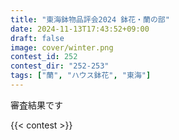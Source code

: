 ```yaml
---
title: "東海鉢物品評会2024 鉢花・蘭の部"
date: 2024-11-13T17:43:52+09:00
draft: false
image: cover/winter.png
contest_id: 252
contest_dir: "252-253"
tags: ["蘭", "ハウス鉢花", "東海"]
---
```

審査結果です

{{< contest >}}
